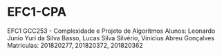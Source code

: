 # EFC1-CPA
EFC1 GCC253 - Complexidade e Projeto de Algoritmos
Alunos: Leonardo Junio Yuri da Silva Basso, Lucas Silva Silvério, Vinicius Abreu Gonçalves
Matriculas: 201820277, 201820372, 201820362
